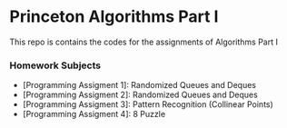 # Princeton Algorithms Part I

This repo is contains the codes for the assignments of Algorithms Part I

### Homework Subjects

* [Programming Assigment 1]: Randomized Queues and Deques
* [Programming Assigment 2]: Randomized Queues and Deques
* [Programming Assigment 3]: Pattern Recognition (Collinear Points)
* [Programming Assigment 4]: 8 Puzzle
